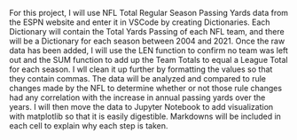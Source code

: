 For this project, I will use NFL Total Regular Season Passing Yards data from the ESPN website and enter it in VSCode by creating Dictionaries. Each Dictionary will contain the Total Yards Passing of each NFL team, and there will be a Dictionary for each season between 2004 and 2021. Once the raw data has been added, I will use the LEN function to confirm no team was left out and the SUM function to add up the Team Totals to equal a League Total for each season. I wll clean it up further by formatting the values so that they contain commas. The data will be analyzed and compared to rule changes made by the NFL to determine whether or not those rule changes had any correlation with the increase in annual passing yards over the years. I will then move the data to Jupyter Notebook to add visualization with matplotlib so that it is easily digestible. Markdowns will be included in each cell to explain why each step is taken.